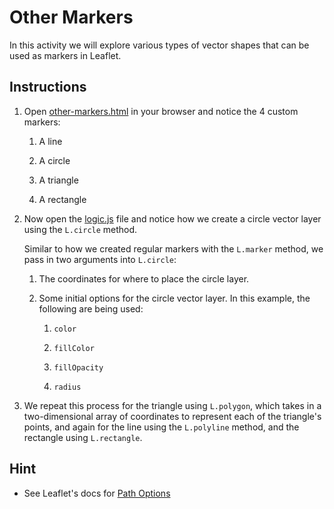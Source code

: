# Other Markers

In this activity we will explore various types of vector shapes that can be used as markers in Leaflet.

## Instructions

1. Open [other-markers.html](other-markers.html) in your browser and notice the 4 custom markers:

   1. A line

   2. A circle

   3. A triangle

   4. A rectangle

2. Now open the [logic.js](logic.js) file and notice how we create a circle vector layer using the `L.circle` method.

   Similar to how we created regular markers with the `L.marker` method, we pass in two arguments into `L.circle`:

   1. The coordinates for where to place the circle layer.

   2. Some initial options for the circle vector layer. In this example, the following are being used:

      1. `color`

      2. `fillColor`

      3. `fillOpacity`

      4. `radius`

3. We repeat this process for the triangle using `L.polygon`, which takes in a two-dimensional array of coordinates to represent each of the triangle's points, and again for the line using the `L.polyline` method, and the rectangle using `L.rectangle`.

## Hint

* See Leaflet's docs for  [Path Options](http://leafletjs.com/reference.html#path)
